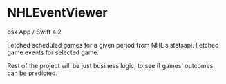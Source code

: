 # NHLEventViewer

osx App / Swift 4.2

Fetched scheduled games for a given period from NHL's statsapi.
Fetched game events for selected game.

Rest of the project will be just business logic, to see if games' outcomes can be predicted.

